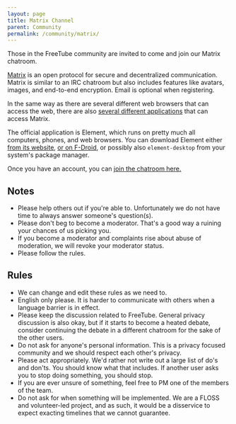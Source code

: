 ```yaml
---
layout: page
title: Matrix Channel
parent: Community
permalink: /community/matrix/
---
```


Those in the FreeTube community are invited to come and join our Matrix chatroom.

[Matrix](https://matrix.org/) is an open protocol for secure and decentralized communication. Matrix is similar to an IRC chatroom but also includes features like avatars, images, and end-to-end encryption. Email is optional when registering.

In the same way as there are several different web browsers that can access the web, there are also [several different applications](https://matrix.org/clients/) that can access Matrix.

The official application is Element, which runs on pretty much all computers, phones, and web browsers. You can download Element either [from its website](https://element.io/), [or on F-Droid](https://f-droid.org/en/packages/im.vector.app/), or possibly also `element-desktop` from your system's package manager.

Once you have an account, you can [join the chatroom here.](https://matrix.to/#/#freetube:matrix.org?via=matrix.org&via=privacytools.io&via=tchncs.de)

## Notes

- Please help others out if you're able to. Unfortunately we do not have time to always answer someone's question(s).
- Please don't beg to become a moderator. That's a good way a ruining your chances of us picking you.
- If you become a moderator and complaints rise about abuse of moderation, we will revoke your moderator status.
- Please follow the rules.

## Rules

- We can change and edit these rules as we need to.
- English only please. It is harder to communicate with others when a language barrier is in effect.
- Please keep the discussion related to FreeTube. General privacy discussion is also okay, but if it starts to become a heated debate, consider continuing the debate in a different chatroom for the sake of the other users.
- Do not ask for anyone's personal information. This is a privacy focused community and we should respect each other's privacy.
- Please act appropriately. We'd rather not write out a large list of do's and don'ts. You should know what that includes. If another user asks you to stop doing something, you should stop.
- If you are ever unsure of something, feel free to PM one of the members of the team.
- Do not ask for when something will be implemented. We are a FLOSS and volunteer-led project, and as such, it would be a disservice to expect exacting timelines that we cannot guarantee.
